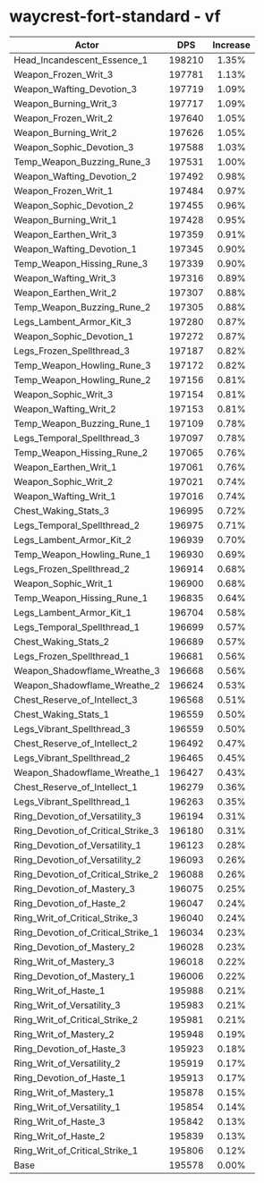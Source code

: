 # waycrest-fort-standard - vf
| Actor | DPS | Increase |
|---|:---:|:---:|
|Head_Incandescent_Essence_1|198210|1.35%|
|Weapon_Frozen_Writ_3|197781|1.13%|
|Weapon_Wafting_Devotion_3|197719|1.09%|
|Weapon_Burning_Writ_3|197717|1.09%|
|Weapon_Frozen_Writ_2|197640|1.05%|
|Weapon_Burning_Writ_2|197626|1.05%|
|Weapon_Sophic_Devotion_3|197588|1.03%|
|Temp_Weapon_Buzzing_Rune_3|197531|1.00%|
|Weapon_Wafting_Devotion_2|197492|0.98%|
|Weapon_Frozen_Writ_1|197484|0.97%|
|Weapon_Sophic_Devotion_2|197455|0.96%|
|Weapon_Burning_Writ_1|197428|0.95%|
|Weapon_Earthen_Writ_3|197359|0.91%|
|Weapon_Wafting_Devotion_1|197345|0.90%|
|Temp_Weapon_Hissing_Rune_3|197339|0.90%|
|Weapon_Wafting_Writ_3|197316|0.89%|
|Weapon_Earthen_Writ_2|197307|0.88%|
|Temp_Weapon_Buzzing_Rune_2|197305|0.88%|
|Legs_Lambent_Armor_Kit_3|197280|0.87%|
|Weapon_Sophic_Devotion_1|197272|0.87%|
|Legs_Frozen_Spellthread_3|197187|0.82%|
|Temp_Weapon_Howling_Rune_3|197172|0.82%|
|Temp_Weapon_Howling_Rune_2|197156|0.81%|
|Weapon_Sophic_Writ_3|197154|0.81%|
|Weapon_Wafting_Writ_2|197153|0.81%|
|Temp_Weapon_Buzzing_Rune_1|197109|0.78%|
|Legs_Temporal_Spellthread_3|197097|0.78%|
|Temp_Weapon_Hissing_Rune_2|197065|0.76%|
|Weapon_Earthen_Writ_1|197061|0.76%|
|Weapon_Sophic_Writ_2|197021|0.74%|
|Weapon_Wafting_Writ_1|197016|0.74%|
|Chest_Waking_Stats_3|196995|0.72%|
|Legs_Temporal_Spellthread_2|196975|0.71%|
|Legs_Lambent_Armor_Kit_2|196939|0.70%|
|Temp_Weapon_Howling_Rune_1|196930|0.69%|
|Legs_Frozen_Spellthread_2|196914|0.68%|
|Weapon_Sophic_Writ_1|196900|0.68%|
|Temp_Weapon_Hissing_Rune_1|196835|0.64%|
|Legs_Lambent_Armor_Kit_1|196704|0.58%|
|Legs_Temporal_Spellthread_1|196699|0.57%|
|Chest_Waking_Stats_2|196689|0.57%|
|Legs_Frozen_Spellthread_1|196681|0.56%|
|Weapon_Shadowflame_Wreathe_3|196668|0.56%|
|Weapon_Shadowflame_Wreathe_2|196624|0.53%|
|Chest_Reserve_of_Intellect_3|196568|0.51%|
|Chest_Waking_Stats_1|196559|0.50%|
|Legs_Vibrant_Spellthread_3|196559|0.50%|
|Chest_Reserve_of_Intellect_2|196492|0.47%|
|Legs_Vibrant_Spellthread_2|196465|0.45%|
|Weapon_Shadowflame_Wreathe_1|196427|0.43%|
|Chest_Reserve_of_Intellect_1|196279|0.36%|
|Legs_Vibrant_Spellthread_1|196263|0.35%|
|Ring_Devotion_of_Versatility_3|196194|0.31%|
|Ring_Devotion_of_Critical_Strike_3|196180|0.31%|
|Ring_Devotion_of_Versatility_1|196123|0.28%|
|Ring_Devotion_of_Versatility_2|196093|0.26%|
|Ring_Devotion_of_Critical_Strike_2|196088|0.26%|
|Ring_Devotion_of_Mastery_3|196075|0.25%|
|Ring_Devotion_of_Haste_2|196047|0.24%|
|Ring_Writ_of_Critical_Strike_3|196040|0.24%|
|Ring_Devotion_of_Critical_Strike_1|196034|0.23%|
|Ring_Devotion_of_Mastery_2|196028|0.23%|
|Ring_Writ_of_Mastery_3|196018|0.22%|
|Ring_Devotion_of_Mastery_1|196006|0.22%|
|Ring_Writ_of_Haste_1|195988|0.21%|
|Ring_Writ_of_Versatility_3|195983|0.21%|
|Ring_Writ_of_Critical_Strike_2|195981|0.21%|
|Ring_Writ_of_Mastery_2|195948|0.19%|
|Ring_Devotion_of_Haste_3|195923|0.18%|
|Ring_Writ_of_Versatility_2|195919|0.17%|
|Ring_Devotion_of_Haste_1|195913|0.17%|
|Ring_Writ_of_Mastery_1|195878|0.15%|
|Ring_Writ_of_Versatility_1|195854|0.14%|
|Ring_Writ_of_Haste_3|195842|0.13%|
|Ring_Writ_of_Haste_2|195839|0.13%|
|Ring_Writ_of_Critical_Strike_1|195806|0.12%|
|Base|195578|0.00%|
